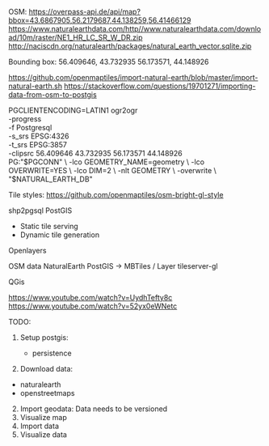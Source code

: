 OSM:
  https://overpass-api.de/api/map?bbox=43.6867905,56.2179687,44.138259,56.41466129
  https://www.naturalearthdata.com/http//www.naturalearthdata.com/download/10m/raster/NE1_HR_LC_SR_W_DR.zip
  http://naciscdn.org/naturalearth/packages/natural_earth_vector.sqlite.zip

Bounding box:
 56.409646, 43.732935 
 56.173571, 44.148926 

 https://github.com/openmaptiles/import-natural-earth/blob/master/import-natural-earth.sh
 https://stackoverflow.com/questions/19701271/importing-data-from-osm-to-postgis

 PGCLIENTENCODING=LATIN1 ogr2ogr \
    -progress \
    -f Postgresql \
    -s_srs EPSG:4326 \
    -t_srs EPSG:3857 \
    -clipsrc 56.409646 43.732935 56.173571 44.148926 \
    PG:"$PGCONN" \
    -lco GEOMETRY_NAME=geometry \
    -lco OVERWRITE=YES \
    -lco DIM=2 \
    -nlt GEOMETRY \
    -overwrite \
    "$NATURAL_EARTH_DB"

Tile styles:
  https://github.com/openmaptiles/osm-bright-gl-style

shp2pgsql
PostGIS

- Static tile serving
- Dynamic tile generation

Openlayers
  <script src="https://cdn.rawgit.com/openlayers/openlayers.github.io/master/en/v5.3.0/build/ol.js"></script>
  <link rel="stylesheet" href="https://cdn.rawgit.com/openlayers/openlayers.github.io/master/en/v5.3.0/css/ol.css">

OSM data
NaturalEarth
PostGIS -> MBTiles / Layer
tileserver-gl


QGis

https://www.youtube.com/watch?v=UydhTefty8c
https://www.youtube.com/watch?v=52yx0eWNetc

TODO:
1. Setup postgis:
   - persistence

3. Download data:
 - naturalearth
 - openstreetmaps

2. Import geodata:
  Data needs to be versioned
3. Visualize map
4. Import data
5. Visualize data

